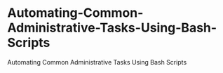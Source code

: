 # Automating-Common-Administrative-Tasks-Using-Bash-Scripts
Automating Common Administrative Tasks Using Bash Scripts
